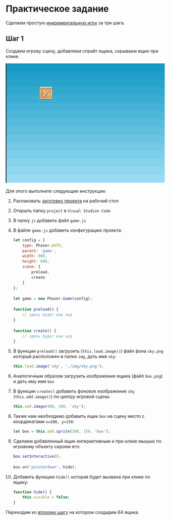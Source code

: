 
# Практическое задание

Сделаем простую [инкрементальную игру](https://ru.wikipedia.org/wiki/%D0%98%D0%BD%D0%BA%D1%80%D0%B5%D0%BC%D0%B5%D0%BD%D1%82%D0%B0%D0%BB%D1%8C%D0%BD%D0%B0%D1%8F_%D0%B8%D0%B3%D1%80%D0%B0) за три шага.

## Шаг 1

Создаем игрову сцену, добавляем спрайт ящика, скрываем ящик при клике.

![screenshot](img/task01.gif)

Для этого выполните следующие инструкции:

1. Распаковать [заготовку проекта](project.zip) на рабочий стол
2. Открыть папку `project` в `Visual Studion Code`
3. В папку `js` добавить файл `game.js`
4. В файле `game.js` добавить конфигурацию проекта:

    ```JavaScript
    let config = {
        type: Phaser.AUTO,
        parent: 'game',
        width: 800,
        height: 600,
        scene: {
            preload,
            create
        }
    };

    let game = new Phaser.Game(config);

    function preload() {
        // здесь будет ваш код
    }

    function create() {
        // здесь будет ваш код
    }
    ```

5. В функции `preload()` загрузить (`this.load.image()`) файл фона `sky.png` который расположен в папке `img`, дать имя `sky`:

    ```JavaScript
    this.load.image('sky', './img/sky.png');
    ```

6. Аналогичным образом загрузить изображение ящика (файл `box.png`) и дать ему имя `box`
7. В функции `create()` добавить фоновое изображение `sky` (`this.add.image()`) по центру игровой сцены:

    ```JavaScript
    this.add.image(400, 300, 'sky');
    ```

8. Также нам необходимо добавить ящик `box` на сцену место с координатами `x=200, y=150`:

    ```JavaScript
    let box = this.add.sprite(200, 150, 'box');
    ```

9. Сделаем добавленный ящик интерактивным и при клике мышью по игровому объекту скроем его:

    ```JavaScript
    box.setInteractive();

    box.on('pointerdown', hide);
    ```

10. Добавить функцию `hide()` которая будет вызвана при клике по ящику:

    ```JavaScript
    function hide() {
        this.visible = false;
    }
    ```

<!-- 
Содержимое всего файла `game.js`:

```JavaScript
const config = {
    type: Phaser.AUTO,
    parent: 'game',
    width: 800,
    height: 600,
    scene: {
        preload,
        create
    }
};

let game = new Phaser.Game(config);

function preload() {
    this.load.image('sky', './img/sky.png');
    this.load.image('box', './img/box.png');
}

function hide() {
    this.visible = false;
}

function create() {
    this.add.image(400, 300, 'sky');

    let box = this.add.sprite(200, 150, 'box');
    box.setInteractive();
    box.on('pointerdown', hide);
}
```
-->

Переходим ко [второму шагу](task2.md) на котором создадим 64 ящика
